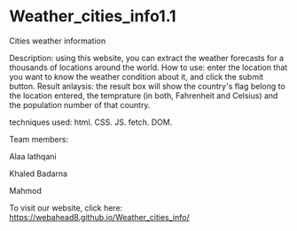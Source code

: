 # Weather_cities_info1.1
Cities weather information

Description: using this website, you can extract the weather forecasts for a thousands of locations around the world.
How to use: enter the location that you want to know the weather condition about it, and click the submit button. 
Result anlaysis: the result box will show the country's flag belong to the location entered, 
the temprature (in both, Fahrenheit and Celsius) and the population number of that country. 

techniques used: 
html.
CSS. 
JS. 
fetch. 
DOM.

Team members:

Alaa lathqani

Khaled Badarna

Mahmod

To visit our website, click here: https://webahead8.github.io/Weather_cities_info/ 
